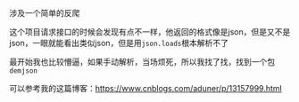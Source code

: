 涉及一个简单的反爬

这个项目请求接口的时候会发现有点不一样，他返回的格式像是json，但是又不是json，一眼就能看出类似json，但是用`json.loads`根本解析不了

最开始我也比较懵逼，如果手动解析，当场烦死，所以我找了找，找到一个包 `demjson`

可以参考我的这篇博客：https://www.cnblogs.com/aduner/p/13157999.html


